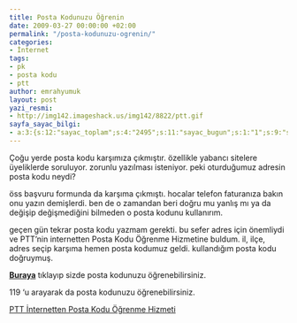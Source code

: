 ```yaml
---
title: Posta Kodunuzu Öğrenin
date: 2009-03-27 00:00:00 +02:00
permalink: "/posta-kodunuzu-ogrenin/"
categories:
- İnternet
tags:
- pk
- posta kodu
- ptt
author: emrahyumuk
layout: post
yazi_resmi:
- http://img142.imageshack.us/img142/8822/ptt.gif
sayfa_sayac_bilgi:
- a:3:{s:12:"sayac_toplam";s:4:"2495";s:11:"sayac_bugun";s:1:"1";s:9:"son_okuma";s:10:"1364839059";}
---
```


Çoğu yerde posta kodu karşımıza çıkmıştır. özellikle yabancı sitelere üyeliklerde soruluyor. zorunlu yazılması isteniyor. peki oturduğumuz adresin posta kodu neydi?

öss başvuru formunda da karşıma çıkmıştı. hocalar telefon faturanıza bakın onu yazın demişlerdi. ben de o zamandan beri doğru mu yanlış mı ya da değişip değişmediğini bilmeden o posta kodunu kullanırım.

<!--more-->

geçen gün tekrar posta kodu yazmam gerekti. bu sefer adres için önemliydi ve PTT&#8217;nin internetten Posta Kodu Öğrenme Hizmetine buldum. il, ilçe, adres seçip karşıma hemen posta kodumuz geldi. kullandığım posta kodu doğruymuş.

<a href="http://www.ptt.gov.tr/tr/interaktif/postakodu4.php" target="_blank"><strong>Buraya</strong></a> tıklayıp sizde posta kodunuzu öğrenebilirsiniz.

119 &#8216;u arayarak da posta kodunuzu öğrenebilirsiniz.

<a href="http://www.ptt.gov.tr/tr/interaktif/postakodu4.php" target="_blank">PTT İnternetten Posta Kodu Öğrenme Hizmeti</a>